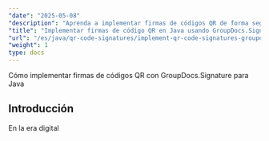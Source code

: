 ```yaml
---
"date": "2025-05-08"
"description": "Aprenda a implementar firmas de códigos QR de forma segura con GroupDocs.Signature para Java. Esta guía abarca la configuración, la personalización y las aplicaciones prácticas."
"title": "Implementar firmas de código QR en Java usando GroupDocs.Signature"
"url": "/es/java/qr-code-signatures/implement-qr-code-signatures-groupdocs-signature-java/"
"weight": 1
type: docs
---
```

Cómo implementar firmas de códigos QR con GroupDocs.Signature para Java

## Introducción

En la era digital